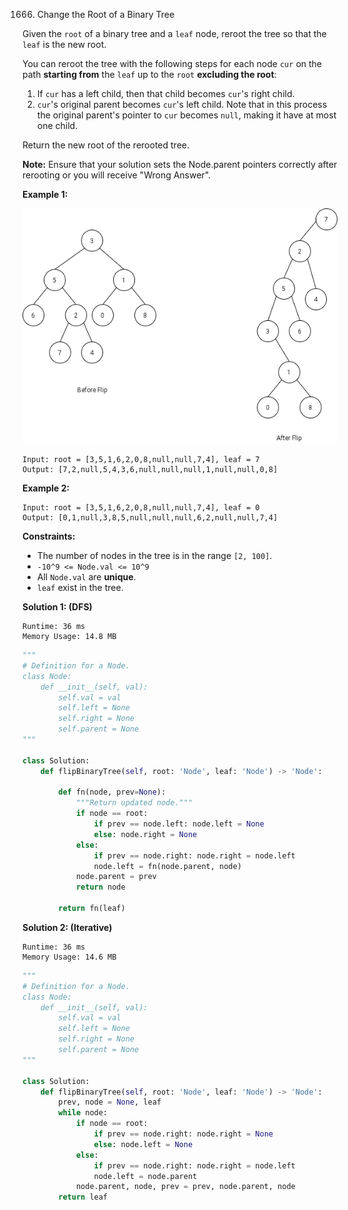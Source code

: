 1666. Change the Root of a Binary Tree

Given the `root` of a binary tree and a `leaf` node, reroot the tree so that the `leaf` is the new root.

You can reroot the tree with the following steps for each node `cur` on the path **starting from** the `leaf` up to the `root` **excluding the root**:

1. If `cur` has a left child, then that child becomes `cur`'s right child.
1. `cur`'s original parent becomes `cur`'s left child. Note that in this process the original parent's pointer to `cur` becomes `null`, making it have at most one child.

Return the new root of the rerooted tree.

**Note:** Ensure that your solution sets the Node.parent pointers correctly after rerooting or you will receive "Wrong Answer".

 

**Example 1:**

![1666_fliptree.png](img/1666_fliptree.png)
```
Input: root = [3,5,1,6,2,0,8,null,null,7,4], leaf = 7
Output: [7,2,null,5,4,3,6,null,null,null,1,null,null,0,8]
```

**Example 2:**
```
Input: root = [3,5,1,6,2,0,8,null,null,7,4], leaf = 0
Output: [0,1,null,3,8,5,null,null,null,6,2,null,null,7,4]
```

**Constraints:**

* The number of nodes in the tree is in the range `[2, 100]`.
* `-10^9 <= Node.val <= 10^9`
* All `Node.val` are **unique**.
* `leaf` exist in the tree.

**Solution 1: (DFS)**
```
Runtime: 36 ms
Memory Usage: 14.8 MB
```
```python
"""
# Definition for a Node.
class Node:
    def __init__(self, val):
        self.val = val
        self.left = None
        self.right = None
        self.parent = None
"""

class Solution:
    def flipBinaryTree(self, root: 'Node', leaf: 'Node') -> 'Node':
        
        def fn(node, prev=None): 
            """Return updated node."""
            if node == root: 
                if prev == node.left: node.left = None
                else: node.right = None
            else: 
                if prev == node.right: node.right = node.left
                node.left = fn(node.parent, node)
            node.parent = prev
            return node 
        
        return fn(leaf)
```

**Solution 2: (Iterative)**
```
Runtime: 36 ms
Memory Usage: 14.6 MB
```
```python
"""
# Definition for a Node.
class Node:
    def __init__(self, val):
        self.val = val
        self.left = None
        self.right = None
        self.parent = None
"""

class Solution:
    def flipBinaryTree(self, root: 'Node', leaf: 'Node') -> 'Node':
        prev, node = None, leaf
        while node: 
            if node == root:
                if prev == node.right: node.right = None
                else: node.left = None
            else: 
                if prev == node.right: node.right = node.left 
                node.left = node.parent
            node.parent, node, prev = prev, node.parent, node 
        return leaf
```